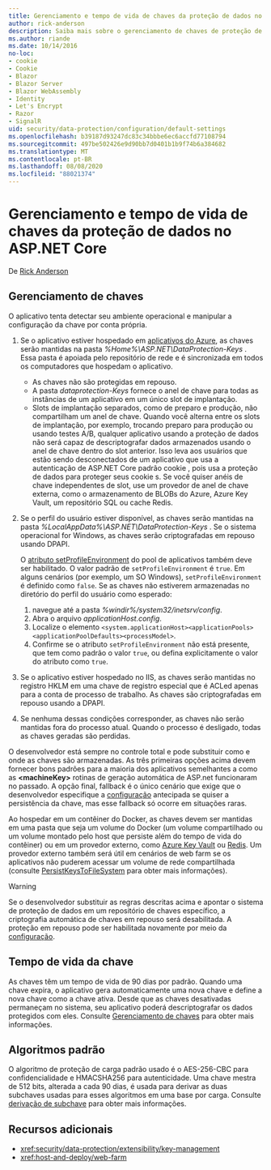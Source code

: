 ```yaml
---
title: Gerenciamento e tempo de vida de chaves da proteção de dados no ASP.NET Core
author: rick-anderson
description: Saiba mais sobre o gerenciamento de chaves de proteção de dados e o tempo de vida em ASP.NET Core.
ms.author: riande
ms.date: 10/14/2016
no-loc:
- cookie
- Cookie
- Blazor
- Blazor Server
- Blazor WebAssembly
- Identity
- Let's Encrypt
- Razor
- SignalR
uid: security/data-protection/configuration/default-settings
ms.openlocfilehash: b39187d93247dc83c34bbbe6ec6accfd77108794
ms.sourcegitcommit: 497be502426e9d90bb7d0401b1b9f74b6a384682
ms.translationtype: MT
ms.contentlocale: pt-BR
ms.lasthandoff: 08/08/2020
ms.locfileid: "88021374"
---
```

# <a name="data-protection-key-management-and-lifetime-in-aspnet-core"></a>Gerenciamento e tempo de vida de chaves da proteção de dados no ASP.NET Core

De [Rick Anderson](https://twitter.com/RickAndMSFT)

## <a name="key-management"></a>Gerenciamento de chaves

O aplicativo tenta detectar seu ambiente operacional e manipular a configuração da chave por conta própria.

1. Se o aplicativo estiver hospedado em [aplicativos do Azure](https://azure.microsoft.com/services/app-service/), as chaves serão mantidas na pasta *%Home%\ASP.NET\DataProtection-Keys* . Essa pasta é apoiada pelo repositório de rede e é sincronizada em todos os computadores que hospedam o aplicativo.
   * As chaves não são protegidas em repouso.
   * A pasta *dataprotection-Keys* fornece o anel de chave para todas as instâncias de um aplicativo em um único slot de implantação.
   * Slots de implantação separados, como de preparo e produção, não compartilham um anel de chave. Quando você alterna entre os slots de implantação, por exemplo, trocando preparo para produção ou usando testes A/B, qualquer aplicativo usando a proteção de dados não será capaz de descriptografar dados armazenados usando o anel de chave dentro do slot anterior. Isso leva aos usuários que estão sendo desconectados de um aplicativo que usa a autenticação de ASP.NET Core padrão cookie , pois usa a proteção de dados para proteger seus cookie s. Se você quiser anéis de chave independentes de slot, use um provedor de anel de chave externa, como o armazenamento de BLOBs do Azure, Azure Key Vault, um repositório SQL ou cache Redis.

1. Se o perfil do usuário estiver disponível, as chaves serão mantidas na pasta *%LocalAppData%\ASP.NET\DataProtection-Keys* . Se o sistema operacional for Windows, as chaves serão criptografadas em repouso usando DPAPI.

   O [atributo setProfileEnvironment](/iis/configuration/system.applicationhost/applicationpools/add/processmodel#configuration) do pool de aplicativos também deve ser habilitado. O valor padrão de `setProfileEnvironment` é `true`. Em alguns cenários (por exemplo, um SO Windows), `setProfileEnvironment` é definido como `false`. Se as chaves não estiverem armazenadas no diretório do perfil do usuário como esperado:

   1. navegue até a pasta *%windir%/system32/inetsrv/config*.
   1. Abra o arquivo *applicationHost.config*.
   1. Localize o elemento `<system.applicationHost><applicationPools><applicationPoolDefaults><processModel>`.
   1. Confirme se o atributo `setProfileEnvironment` não está presente, que tem como padrão o valor `true`, ou defina explicitamente o valor do atributo como `true`.

1. Se o aplicativo estiver hospedado no IIS, as chaves serão mantidas no registro HKLM em uma chave de registro especial que é ACLed apenas para a conta de processo de trabalho. As chaves são criptografadas em repouso usando a DPAPI.

1. Se nenhuma dessas condições corresponder, as chaves não serão mantidas fora do processo atual. Quando o processo é desligado, todas as chaves geradas são perdidas.

O desenvolvedor está sempre no controle total e pode substituir como e onde as chaves são armazenadas. As três primeiras opções acima devem fornecer bons padrões para a maioria dos aplicativos semelhantes a como as **\<machineKey>** rotinas de geração automática de ASP.net funcionaram no passado. A opção final, fallback é o único cenário que exige que o desenvolvedor especifique a [configuração](xref:security/data-protection/configuration/overview) antecipada se quiser a persistência da chave, mas esse fallback só ocorre em situações raras.

Ao hospedar em um contêiner do Docker, as chaves devem ser mantidas em uma pasta que seja um volume do Docker (um volume compartilhado ou um volume montado pelo host que persiste além do tempo de vida do contêiner) ou em um provedor externo, como [Azure Key Vault](https://azure.microsoft.com/services/key-vault/) ou [Redis](https://redis.io/). Um provedor externo também será útil em cenários de web farm se os aplicativos não puderem acessar um volume de rede compartilhada (consulte [PersistKeysToFileSystem](xref:security/data-protection/configuration/overview#persistkeystofilesystem) para obter mais informações).

> [!WARNING]
> Se o desenvolvedor substituir as regras descritas acima e apontar o sistema de proteção de dados em um repositório de chaves específico, a criptografia automática de chaves em repouso será desabilitada. A proteção em repouso pode ser habilitada novamente por meio da [configuração](xref:security/data-protection/configuration/overview).

## <a name="key-lifetime"></a>Tempo de vida da chave

As chaves têm um tempo de vida de 90 dias por padrão. Quando uma chave expira, o aplicativo gera automaticamente uma nova chave e define a nova chave como a chave ativa. Desde que as chaves desativadas permaneçam no sistema, seu aplicativo poderá descriptografar os dados protegidos com eles. Consulte [Gerenciamento de chaves](xref:security/data-protection/implementation/key-management#key-expiration-and-rolling) para obter mais informações.

## <a name="default-algorithms"></a>Algoritmos padrão

O algoritmo de proteção de carga padrão usado é o AES-256-CBC para confidencialidade e HMACSHA256 para autenticidade. Uma chave mestra de 512 bits, alterada a cada 90 dias, é usada para derivar as duas subchaves usadas para esses algoritmos em uma base por carga. Consulte [derivação de subchave](xref:security/data-protection/implementation/subkeyderivation#additional-authenticated-data-and-subkey-derivation) para obter mais informações.

## <a name="additional-resources"></a>Recursos adicionais

* <xref:security/data-protection/extensibility/key-management>
* <xref:host-and-deploy/web-farm>
